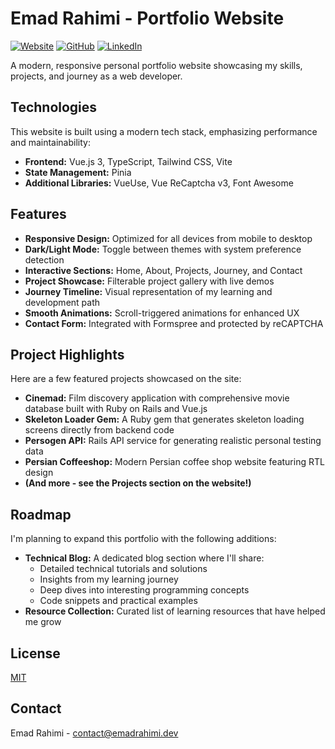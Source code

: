 # Emad Rahimi - Portfolio Website

[![Website](https://img.shields.io/badge/Website-emadrahimi.dev-brightgreen)](https://emadrahimi.dev)
[![GitHub](https://img.shields.io/github/stars/ersync?style=social)](https://github.com/ersync)
[![LinkedIn](https://img.shields.io/badge/LinkedIn-Connect-blue?logo=linkedin)](https://linkedin.com/in/erahimidev)

A modern, responsive personal portfolio website showcasing my skills, projects, and journey as a web developer.

## Technologies

This website is built using a modern tech stack, emphasizing performance and maintainability:

* **Frontend:** Vue.js 3, TypeScript, Tailwind CSS, Vite
* **State Management:** Pinia
* **Additional Libraries:** VueUse, Vue ReCaptcha v3, Font Awesome

## Features

* **Responsive Design:** Optimized for all devices from mobile to desktop
* **Dark/Light Mode:** Toggle between themes with system preference detection
* **Interactive Sections:** Home, About, Projects, Journey, and Contact
* **Project Showcase:** Filterable project gallery with live demos
* **Journey Timeline:** Visual representation of my learning and development path
* **Smooth Animations:** Scroll-triggered animations for enhanced UX
* **Contact Form:** Integrated with Formspree and protected by reCAPTCHA

## Project Highlights

Here are a few featured projects showcased on the site:

* **Cinemad:** Film discovery application with comprehensive movie database built with Ruby on Rails and Vue.js
* **Skeleton Loader Gem:** A Ruby gem that generates skeleton loading screens directly from backend code
* **Persogen API:** Rails API service for generating realistic personal testing data
* **Persian Coffeeshop:** Modern Persian coffee shop website featuring RTL design
* **(And more - see the Projects section on the website!)**

## Roadmap

I'm planning to expand this portfolio with the following additions:

* **Technical Blog:** A dedicated blog section where I'll share:
  * Detailed technical tutorials and solutions
  * Insights from my learning journey
  * Deep dives into interesting programming concepts
  * Code snippets and practical examples
* **Resource Collection:** Curated list of learning resources that have helped me grow

## License

[MIT](LICENSE)

## Contact

Emad Rahimi - [contact@emadrahimi.dev](mailto:contact@emadrahimi.dev)
